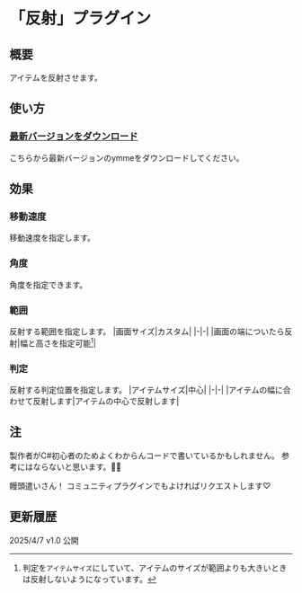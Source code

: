 # 「反射」プラグイン
## 概要
アイテムを反射させます。

## 使い方
### [最新バージョンをダウンロード](https://github.com/Dolphin-kun/ReflectEffect/releases/latest)
こちらから最新バージョンのymmeをダウンロードしてください。

## 効果
### 移動速度
移動速度を指定します。

### 角度
角度を指定できます。

### 範囲
反射する範囲を指定します。
|画面サイズ|カスタム|
|-|-|
|画面の端についたら反射|幅と高さを指定可能[^1]|

### 判定
反射する判定位置を指定します。
|アイテムサイズ|中心|
|-|-|
|アイテムの幅に合わせて反射します|アイテムの中心で反射します|



## 注
製作者がC#初心者のためよくわからんコードで書いているかもしれません。
参考にはならないと思います。🙇‍♂️

饅頭遣いさん！
コミュニティプラグインでもよければリクエストします♡


## 更新履歴
2025/4/7 v1.0 公開

[^1]: 判定を`アイテムサイズ`にしていて、アイテムのサイズが範囲よりも大きいときは反射しないようになっています。
